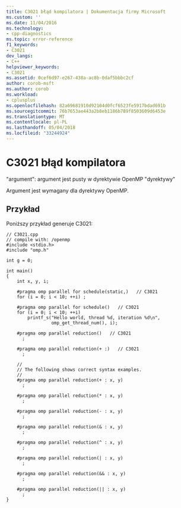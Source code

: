 ```yaml
---
title: C3021 błąd kompilatora | Dokumentacja firmy Microsoft
ms.custom: ''
ms.date: 11/04/2016
ms.technology:
- cpp-diagnostics
ms.topic: error-reference
f1_keywords:
- C3021
dev_langs:
- C++
helpviewer_keywords:
- C3021
ms.assetid: 0cef6d97-e267-438a-ac8b-0daf5bbbc2cf
author: corob-msft
ms.author: corob
ms.workload:
- cplusplus
ms.openlocfilehash: 82a69681910d92104d0fcf6523fe5917bdad691b
ms.sourcegitcommit: 76b7653ae443a2b8eb1186b789f8503609d6453e
ms.translationtype: MT
ms.contentlocale: pl-PL
ms.lasthandoff: 05/04/2018
ms.locfileid: "33244924"
---
```

# <a name="compiler-error-c3021"></a>C3021 błąd kompilatora
"argument": argument jest pusty w dyrektywie OpenMP "dyrektywy"  
  
 Argument jest wymagany dla dyrektywy OpenMP.  
  
## <a name="example"></a>Przykład  
 Poniższy przykład generuje C3021:  
  
```  
// C3021.cpp  
// compile with: /openmp  
#include <stdio.h>  
#include "omp.h"  
  
int g = 0;  
  
int main()  
{  
    int x, y, i;  
  
    #pragma omp parallel for schedule(static,)   // C3021  
    for (i = 0; i < 10; ++i) ;  
  
    #pragma omp parallel for schedule()   // C3021  
    for (i = 0; i < 10; ++i)  
        printf_s("Hello world, thread %d, iteration %d\n",  
                 omp_get_thread_num(), i);  
  
    #pragma omp parallel reduction()   // C3021  
      ;  
  
    #pragma omp parallel reduction(+ :)   // C3021  
      ;  
  
    //   
    // The following shows correct syntax examples.  
    //  
    #pragma omp parallel reduction(+ : x, y)  
      ;  
  
    #pragma omp parallel reduction(* : x, y)  
      ;  
  
    #pragma omp parallel reduction(- : x, y)  
      ;  
  
    #pragma omp parallel reduction(& : x, y)  
      ;  
  
    #pragma omp parallel reduction(^ : x, y)  
      ;  
  
    #pragma omp parallel reduction(| : x, y)  
      ;  
  
    #pragma omp parallel reduction(&& : x, y)  
      ;  
  
    #pragma omp parallel reduction(|| : x, y)  
      ;  
}  
```